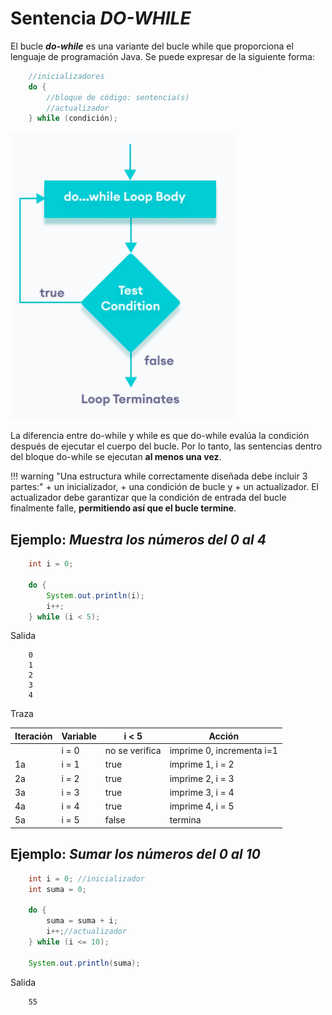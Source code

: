 # Sentencia _DO-WHILE_

El bucle _**do-while**_ es una variante del bucle while que proporciona el lenguaje de programación Java. Se puede expresar de la siguiente forma:

```java
    //inicializadores
    do {
        //bloque de código: sentencia(s)
        //actualizador
    } while (condición);
```

![Java](../img/dowhile.png)

La diferencia entre do-while y while es que do-while evalúa la condición después de ejecutar el cuerpo del bucle. Por lo tanto, las sentencias dentro del bloque do-while se ejecutan **al menos una vez**.

!!! warning "Una estructura while correctamente diseñada debe incluir 3 partes:"
    + un inicializador,
    + una condición de bucle y
    + un actualizador. El actualizador debe garantizar que la condición de entrada del bucle finalmente falle, **permitiendo así que el bucle termine**.

## Ejemplo: _Muestra los números del 0 al 4_

```java
    int i = 0;

    do {
        System.out.println(i);
        i++;
    } while (i < 5);
```

Salida

```code
    0
    1
    2
    3
    4
```

Traza

| Iteración | Variable | i < 5          | Acción                   |
|-----------|----------|----------------|--------------------------|
|           | i = 0    | no se verifica | imprime 0, incrementa i=1 |
| 1a        | i = 1    | true           | imprime 1, i = 2          |
| 2a        | i = 2    | true           | imprime 2, i = 3          |
| 3a        | i = 3    | true           | imprime 3, i = 4          |
| 4a        | i = 4    | true           | imprime 4, i = 5          |
| 5a        | i = 5    | false          | termina                  |

## Ejemplo: _Sumar los números del 0 al 10_

```java
    int i = 0; //inicializador
    int suma = 0;

    do {
        suma = suma + i;
        i++;//actualizador
    } while (i <= 10);

    System.out.println(suma);
```

Salida

```code
    55
```

